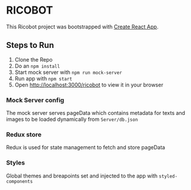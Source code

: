 # RICOBOT

This Ricobot project was bootstrapped with [Create React App](https://github.com/facebook/create-react-app).

## Steps to Run

1. Clone the Repo
2. Do an `npm install`
3. Start mock server with `npm run mock-server`
4. Run app with `npm start`
5. Open [http://localhost:3000/ricobot](http://localhost:3000/ricobot) to view it in your browser

### Mock Server config

The mock server serves pageData which contains metadata for texts and images to be loaded dynamically from `Server/db.json`

### Redux store

Redux is used for state management to fetch and store pageData

### Styles

Global themes and breapoints set and injected to the app with  `styled-components`